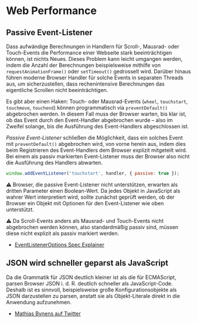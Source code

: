 # Web Performance

## Passive Event-Listener
Dass aufwändige Berechnungen in Handlern für Scroll-, Mausrad- oder Touch-Events die Performance einer Webseite stark beeinträchtigen können, ist nichts Neues. Dieses Problem kann leicht umgangen werden, indem die Anzahl der Berechnungen beispielsweise mithilfe von `requestAnimationFrame()` oder `setTimeout()` gedrosselt wird. Darüber hinaus führen moderne Browser Handler für solche Events in separaten Threads aus, um sicherzustellen, dass rechenintensive Berechnungen das eigentliche Scrollen nicht beeinträchtigen.

Es gibt aber einen Haken: Touch- oder Mausrad-Events (`wheel`, `touchstart`, `touchmove`, `touchend`) können programmatisch via `preventDefault()` abgebrochen werden. In diesem Fall muss der Browser warten, bis klar ist, ob das Event durch den Event-Handler abgebrochen wurde – also im Zweifel solange, bis die Ausführung des Event-Handlers abgeschlossen ist.

*Passive Event-Listener* schließen die Möglichkeit, dass ein solches Event mit `preventDefault()` abgebrochen wird, von vorne herein aus, indem dies beim Registrieren des Event-Handlers dem Browser explizit mitgeteilt wird. Bei einem als passiv markierten Event-Listener muss der Browser also nicht die Ausführung des Handlers abwarten.

```js
window.addEventListener('touchstart', handler, { passive: true });
```

⚠️ Browser, die passive Event-Listener nicht unterstützen, erwarten als dritten Parameter einen Boolean-Wert. Da jedes Objekt in JavaScript als wahrer Wert interpretiert wird, sollte zunächst geprüft werden, ob der Browser ein Objekt mit Optionen für den Event-Listener wie oben unterstützt.

⚠️ Da Scroll-Events anders als Mausrad- und Touch-Events nicht abgebrochen werden können, also standardmäßig passiv sind, müssen diese nicht explizit als passiv markiert werden.

* [EventListenerOptions Spec Explainer](https://github.com/WICG/EventListenerOptions/blob/gh-pages/explainer.md)

## JSON wird schneller geparst als JavaScript
Da die Grammatik für JSON deutlich kleiner ist als die für ECMAScript, parsen Browser JSON i. d. R. deutlich schneller als JavaScript-Code. Deshalb ist es sinnvoll, beispielsweise große Konfigurationsobjekte als JSON darzustellen zu parsen, anstatt sie als Objekt-Literale direkt in die Anwendung aufzunehmen.

* [Mathias Bynens auf Twitter](https://twitter.com/mathias/status/1143551692732030979)
